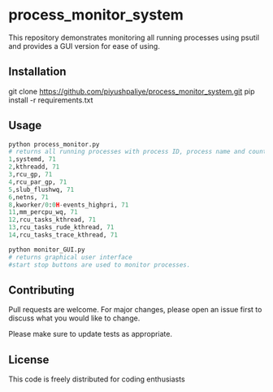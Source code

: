 # process_monitor_system
This repository demonstrates monitoring all running processes using psutil and provides a GUI version for ease of using.

## Installation
git clone https://github.com/piyushpaliye/process_monitor_system.git
pip install -r requirements.txt
## Usage

```python
python process_monitor.py
# returns all running processes with process ID, process name and count
1,systemd, 71
2,kthreadd, 71
3,rcu_gp, 71
4,rcu_par_gp, 71
5,slub_flushwq, 71
6,netns, 71
8,kworker/0:0H-events_highpri, 71
11,mm_percpu_wq, 71
12,rcu_tasks_kthread, 71
13,rcu_tasks_rude_kthread, 71
14,rcu_tasks_trace_kthread, 71

python monitor_GUI.py
# returns graphical user interface
#start stop buttons are used to monitor processes.
```

## Contributing

Pull requests are welcome. For major changes, please open an issue first
to discuss what you would like to change.

Please make sure to update tests as appropriate.

## License

This code is freely distributed for coding enthusiasts
